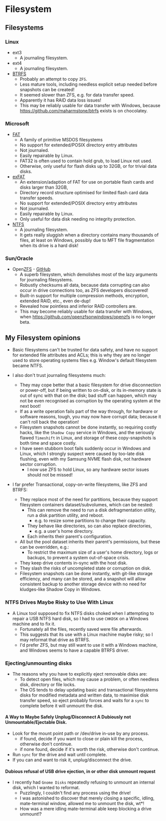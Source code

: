 # Filesystem

## Filesystems
### Linux
- ext3
    - A journaling filesystem.
- ext4
    - A journaling filesystem.
- [BTRFS](filesystem/btrfs.md)
    - Probably an attempt to copy `ZFS`.
    - Less mature tools, including needless explicit setup needed before snapshots can be created!
    - It seemed slower than ZFS, e.g. for data transfer speed.
    - Apparently it has RAID data loss issues!
    - This may be reliably usable for data transfer with Windows, because https://github.com/maharmstone/btrfs exists is on chocolatey.

### Microsoft
- [FAT](https://en.wikipedia.org/wiki/File_Allocation_Table)
  - A family of primitive MSDOS filesystems
  - No support for extended/POSIX directory entry attributes
  - Not journaled.
  - Easily repairable by Linux.
  - FAT32 is often used to contain hold grub, to load Linux not used.
  - Otherwise, only useful for flash disks up to 32GB, or for trivial data disks.
- [exFAT](https://en.wikipedia.org/wiki/ExFAT)
  - An extension/adaption of FAT for use on portable flash cards and disks larger than 32GB,
  - Directory record structure optimised for limited flash card data transfer speeds.
  - No support for extended/POSIX directory entry attributes
  - Not journaled.
  - Easily repairable by Linux.
  - Only useful for data disk needing no integrity protection.
- [NTFS](https://en.wikipedia.org/wiki/NTFS)
  - A journaling filesystem.
  - It gets really sluggish when a directory contains many thousands of files, at least on Windows, 
possibly due to MFT file fragmentation when its drive is a hard disk!

### Sun/Oracle
- Open[ZFS](https://openzfs.org/wiki/Main_Page) - [GitHub](https://github.com/openzfs/zfs)
  - A superb filesystem, which demolishes most of the lazy arguments for journaling filesystems.
  - Robustly checksums all data, because data corrupting can also occur in drive connections too, as ZFS developers discovered!
  - Built-in support for multiple compression methods, encryption, extended RAID, etc., even de-dup!
  - Revealed how pointless and inferior RAID controllers are.
  - This may become reliably usable for data transfer with Windows, 
    when https://github.com/openzfsonwindows/openzfs is no longer beta.


## My Filesystem opinions
- Basic filesystems can't be trusted for data safety, and have no support for extended file attributes and ACLs;
  this is why they are no longer used to store operating systems files e.g. Window's default filesystem became NTFS.

- I also don't trust journaling filesystems much:
    - They may cope better that a basic filesystem for drive disconnection or power-off, but if being written to on-disk,
      or its in-memory state is out of sync with that on the disk;
      bad stuff can happen, which may not be even recognised as corruption by the operating system at the next boot!
    - If as a write operation fails part of the way through, for hardware or software reasons, tough,
      you may now have corrupt data; because it can't roll back the operation!
    - Filesystem snapshots cannot be done instantly, so requiring costly hacks, like the `Shadow Copy` service in Windows,
and the seriously flawed `Timeshift` in Linux, and storage of these copy-snapshots is both time and space costly.
    - I have seen stubborn boot fails suddenly occur in Windows and Linux, which I strongly suspect were caused by too-late disk flushing, 
even with my Samsung NVME flash disk, not hardware sector corruption.
      - I now use ZFS to hold Linux, so any hardware sector issues should not be missed! 


- I far prefer Transactional, copy-on-write filesystems, like ZFS and BTRFS:
    - They replace most of the need for partitions, because they support filesystem containers dataset/subvolumes,
which can be nested:
        - This can remove the need to run a disk defragmentation utility, run a disk partition utility, and reboot.
          - e.g. to resize some partitions to change their capacity.
        - They behave like directories, so can also replace directories,
          - e.g. a user's home directory.
        - Each inherits their parent's configuration.
    - All but the pool dataset inherits their parent's permissions, but these can be overridden, e.g.:
      - To restrict the maximum size of a user's home directory, logs or backups,
      to prevent a system out-of-space crisis.
    - They keep drive contents in-sync with the host disk.
    - They slash the risks of uncompleted state or corruption on disk.
    - Filesystem snapshots can be done instantly, with git-like storage efficiency, and many can be stored,
      and a snapshot will allow consistent backup to another storage device with no need for kludges-like Shadow Copy in
      Windows.

### NTFS Drives Maybe Risky to Use With Linux
- A Linux tool supposed to fix NTFS disks choked when I attempting to repair a USB NTFS hard disk,
  so I had to use `CHKDSK` on a Windows machine and to fix it.
  - Fortunately all the files, recently saved were file afterwards.
  - This suggests that its use with a Linux machine maybe risky; so I may reformat that drive as BTRFS.
  - I'd prefer ZFS, but may still want to use it with a Windows machine,
  and Windows seems to have a capable BTRFS driver.

### Ejecting/unmounting disks
- The reasons why you have to explicitly eject removable disks are:
    - To detect open files, which may cause a problem, or often needless disk, directory or file locks.
    - The OS tends to delay updating basic and transactional filesystems disks for modified metadata and written data,
      to maximise disk transfer speed, so eject probably forces and waits for a `sync` to complete before it will unmount the disk.

#### A Way to Maybe Safely Unplug/Disconnect A Dubiously not Unmountable/Ejectable Disk.
- Look for the mount point path or /dev/drive in-use by any process.
    - if found, decide if you want to close or plain kill the process, otherwise don't continue.
    - if none found, decide if it's worth the risk, otherwise don't continue.
- Run `sync` for the drive and wait until complete.
- If you can and want to risk it, unplug/disconnect the drive.
    
#### Dubious refusal of USB drive ejection, in or other disk unmount request
- I recently had `Gnome Disks` repeatedly refusing to unmount an internal disk, which I wanted to reformat.
  - Puzzlingly, I couldn't find any process using the drive!
  - I was astonished to discover that merely closing a specific, idling, mate-terminal window,
  allowed me to unmount the disk, wt*!
  - How was a mere idling mate-terminal able keep blocking a drive unmount!?
